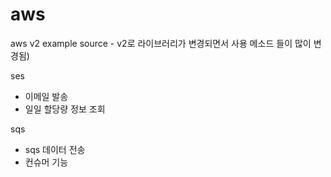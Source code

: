 # aws
aws v2 example source
	- v2로 라이브러리가 변경되면서 사용 메소드 들이 많이 변경됨)

ses 
  - 이메일 발송 
  - 일일 할당량 정보 조회

sqs
  - sqs 데이터 전송
  - 컨슈머 기능

